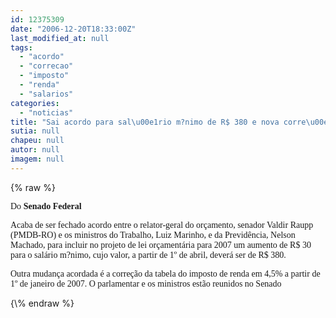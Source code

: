 ```yaml
---
id: 12375309
date: "2006-12-20T18:33:00Z"
last_modified_at: null
tags:
  - "acordo"
  - "correcao"
  - "imposto"
  - "renda"
  - "salarios"
categories:
  - "noticias"
title: "Sai acordo para sal\u00e1rio m?nimo de R$ 380 e nova corre\u00e7\u00e3o da tabela do imposto de renda "
sutia: null
chapeu: null
autor: null
imagem: null
---
```

{\% raw %}
<p><P><FONT face=Verdana>Do <STRONG>Senado Federal</STRONG></FONT></P></p>
<p><P><FONT face=Verdana>Acaba de ser fechado acordo entre o relator-geral do orçamento, senador Valdir Raupp (PMDB-RO) e os ministros do Trabalho, Luiz Marinho, e da Previdência, Nelson Machado, para incluir no projeto de lei orçamentária para 2007 um aumento de R$ 30 para o salário m?nimo, cujo valor, a partir de 1º de abril, deverá ser de R$ 380. </FONT></P></p>
<p><P><FONT face=Verdana>Outra mudança acordada é a correção da tabela do imposto de renda em 4,5% a partir de 1º de janeiro de 2007. O parlamentar e os ministros estão reunidos no Senado</FONT></P><FONT face=Arial></FONT> </p>
{\% endraw %}
